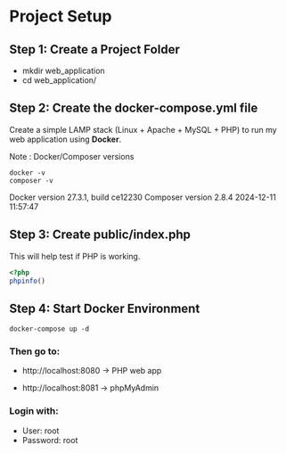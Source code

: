 # Project Setup
## Step 1: Create a Project Folder

- mkdir web_application
- cd web_application/
  
## Step 2: Create the docker-compose.yml file

Create a simple LAMP stack (Linux + Apache + MySQL + PHP) to run 
my web application using **Docker**.

Note : Docker/Composer versions
```
docker -v
composer -v
```
Docker version 27.3.1, build ce12230
Composer version 2.8.4 2024-12-11 11:57:47

## Step 3: Create public/index.php
This will help test if PHP is working.
```php
<?php
phpinfo()
```

## Step 4: Start Docker Environment

```
docker-compose up -d
```

### Then go to:

- http://localhost:8080 → PHP web app

- http://localhost:8081 → phpMyAdmin

### Login with:

- User: root
- Password: root
